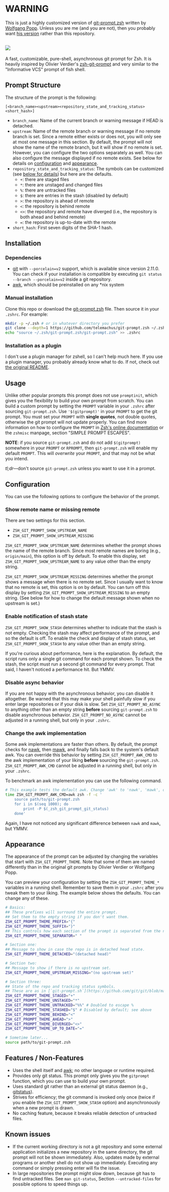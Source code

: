 # WARNING

This is just a highly customized version of [git-prompt.zsh](https://github.com/woefe/git-prompt.zsh) written by [Wolfgang Popp](https://github.com/woefe).
Unless you are me (and you are not), then you probably want [his version](https://github.com/woefe/git-prompt.zsh) rather than this repository.

<h2><img src="https://i.imgur.com/uRh5vOh.png" /></h2>

A fast, customizable, pure-shell, asynchronous git prompt for Zsh.
It is heavily inspired by Olivier Verdier's [zsh-git-prompt](https://github.com/olivierverdier/zsh-git-prompt) and very similar to the "Informative VCS" prompt of fish shell.

## Prompt Structure

The structure of the prompt is the following:

```
[<branch_name><upstream><repository_state_and_tracking_status><short_hash>]
```

* `branch_name`: Name of the current branch or warning message if HEAD is detached.
* `upstream`: Name of the remote branch or warning message if no remote branch
  is set.
    Since a remote either exists or does not, you will only see at most one message in this section.
    By default, the prompt will not show the name of the remote branch, but it will show if no remote is set.
    However, you can configure the two options separately as well.
    You can also configure the message displayed if no remote exists.
    See below for details on [configuration](#configuration) and
    [appearance](#appearance).
* `repository_state_and_tracking_status`:
    The symbols can be customized (see [below for details](#appearance)) but here are the defaults.
    * `+`: there are staged files
    * `*`: there are unstaged and changed files
    * `%`: there are untracked files
    * `$`: there are entries in the stash (disabled by default)
    * `>`: the repository is ahead of remote
    * `<`: the repository is behind remote
    * `<>`: the repository and remote have diverged (i.e., the repository is both ahead and behind remote)
    * `=`: the repository is up-to-date with the remote
* `short_hash`: First seven digits of the SHA-1 hash.

## Installation

### Dependencies

* [git](https://git-scm.com) with `--porcelain=v2` support, which is available since version 2.11.0.
    You can check if your installation is compatible by executing `git status --branch --porcelain=v2` inside a git repository.
* [awk](https://pubs.opengroup.org/onlinepubs/9699919799/utilities/awk.html), which should be preinstalled on any \*nix system

### Manual installation

Clone this repo or download the [git-prompt.zsh](https://raw.githubusercontent.com/telemachus/git-prompt.zsh/main/git-prompt.zsh) file.
Then source it in your `.zshrc`. For example:

```bash
mkdir -p ~/.zsh # or in whatever directory you prefer
git clone --depth=1 https://github.com/telemachus/git-prompt.zsh ~/.zsh/git-prompt.zsh
echo "source ~/.zsh/git-prompt.zsh/git-prompt.zsh" >> .zshrc
```

### Installation as a plugin

I don't use a plugin manager for zshell, so I can't help much here.
If you use a plugin manager, you probably already know what to do.
If not, check out [the original README](https://github.com/woefe/git-prompt.zsh#installation).

## Usage

Unlike other popular prompts this prompt does not use `promptinit`, which gives you the flexibility to build your own prompt from scratch.
You can build a custom prompt by setting the `PROMPT` variable in your `.zshrc` after sourcing `git-prompt.zsh`.
Use `'$(gitprompt)'` in your `PROMPT` to get the git prompt.
You must set your `PROMPT` with **single quotes**, not double quotes, otherwise the git prompt will not update properly.
You can find more information on how to configure the `PROMPT` in [Zsh's online documentation](http://zsh.sourceforge.net/Doc/Release/Prompt-Expansion.html) or the `zshmisc` manpage, section "SIMPLE PROMPT ESCAPES".

**NOTE**: if you source `git-prompt.zsh` and do not add `$(gitprompt)` somewhere in your `PROMPT` or `RPROMPT`, then `git-prompt.zsh` will enable my default `PROMPT`.
This will *overwrite* your `PROMPT`, and that may not be what you intend.

*tl;dr*—don't source `git-prompt.zsh` unless you want to use it in a prompt.

## Configuration

You can use the following options to configure the behavior of the prompt.

### Show remote name or missing remote

There are two settings for this section.

+ `ZSH_GIT_PROMPT_SHOW_UPSTREAM_NAME`
+ `ZSH_GIT_PROMPT_SHOW_UPSTREAM_MISSING`

`ZSH_GIT_PROMPT_SHOW_UPSTREAM_NAME` determines whether the prompt shows the name of the remote branch.
Since most remote names are boring (e.g., `origin/main`), this option is off by default.
To enable this display, set `ZSH_GIT_PROMPT_SHOW_UPSTREAM_NAME` to any value other than the empty string.

`ZSH_GIT_PROMPT_SHOW_UPSTREAM_MISSING` determines whether the prompt shows a message when there is no remote set.
Since I usually want to know that no remote is set, this option is on by
default.
You can turn off this display by setting `ZSH_GIT_PROMPT_SHOW_UPSTREAM_MISSING` to an empty string.
(See below for how to change the default message shown when no upstream is set.)

### Enable notification of stash state

`ZSH_GIT_PROMPT_SHOW_STASH` determines whether to indicate that the stash is not empty.
Checking the stash may affect performance of the prompt, and so the default is
off.
To enable the check and display of stash status, set `ZSH_GIT_PROMPT_SHOW_STASH` to any value other than an empty string.

If you're curious about performance, here is the explanation.
By default, the script runs only a single git command for each prompt shown.
To check the stash, the script must run a second git command for every prompt.
That said, I haven't noticed a performance hit. But YMMV.

### Disable async behavior

If you are not happy with the asynchronous behavior, you can disable it altogether.
Be warned that this may make your shell painfully slow if you enter large repositories or if your disk is slow.
Set `ZSH_GIT_PROMPT_NO_ASYNC` to anything other than an empty string **before** sourcing `git-prompt.zsh` to disable asynchronous behavior.
`ZSH_GIT_PROMPT_NO_ASYNC` cannot be adjusted in a running shell, but only in your `.zshrc`.

### Change the awk implementation

Some awk implementations are faster than others.
By default, the prompt checks for [nawk](https://github.com/onetrueawk/awk), then [mawk](https://invisible-island.net/mawk/), and finally falls back to the system's default awk.
You can override this behavior by setting `ZSH_GIT_PROMPT_AWK_CMD` to the awk implementation of your liking **before** sourcing the `git-prompt.zsh`.
`ZSH_GIT_PROMPT_AWK_CMD` cannot be adjusted in a running shell, but only in your `.zshrc`.

To benchmark an awk implementation you can use the following command.

```bash
# This example tests the default awk. Change 'awk' to 'nawk', 'mawk', or whatever.
time ZSH_GIT_PROMPT_AWK_CMD=awk zsh -f -c '
    source path/to/git-prompt.zsh
    for i in $(seq 1000); do
        print -P $(_zsh_git_prompt_git_status)
    done'
```

Again, I have not noticed any significant difference between `nawk` and `mawk`, but YMMV.

## Appearance

The appearance of the prompt can be adjusted by changing the variables that start with `ZSH_GIT_PROMPT_THEME`.
Note that some of them are named differently than in the original git prompts by Olivier Verdier or Wolfgang Popp.

You can preview your configuration by setting the `ZSH_GIT_PROMPT_THEME_*` variables in a running shell.
Remember to save them in your `.zshrc` after you tweak them to your liking.
The example below shows the defaults. You can change any of these.

```zsh
# Basics:
## These prefixes will surround the entire prompt.
## Set them to the empty string if you don't want them.
ZSH_GIT_PROMPT_THEME_PREFIX="{"
ZSH_GIT_PROMPT_THEME_SUFFIX="}"
## This controls how each section of the prompt is separated from the next.
ZSH_GIT_PROMPT_THEME_SEPARATOR=" "

# Section one:
## Message to show in case the repo is in detached head state.
ZSH_GIT_PROMPT_THEME_DETACHED="(detached head)"

# Section two:
## Message to show if there is no upstream set.
ZSH_GIT_PROMPT_THEME_UPSTREAM_MISSING="(no upstream set)"

# Section three:
## State of the repo and tracking status symbols.
## These are as in [`git-prompt.sh`](https://github.com/git/git/blob/master/contrib/completion/git-prompt.sh)
ZSH_GIT_PROMPT_THEME_STAGED="+"
ZSH_GIT_PROMPT_THEME_UNSTAGED="*"
ZSH_GIT_PROMPT_THEME_UNTRACKED="%%" # Doubled to escape %
ZSH_GIT_PROMPT_THEME_STASHED="$" # Disabled by default; see above
ZSH_GIT_PROMPT_THEME_BEHIND="<"
ZSH_GIT_PROMPT_THEME_AHEAD=">"
ZSH_GIT_PROMPT_THEME_DIVERGED="<>"
ZSH_GIT_PROMPT_THEME_UP_TO_DATE="="

# Sometime later...
source path/to/git-prompt.zsh
```

## Features / Non-Features

* Uses the shell itself and [awk](https://pubs.opengroup.org/onlinepubs/9699919799/utilities/awk.html); no other language or runtime required.
* Provides only git status.
    This prompt only gives you the `gitprompt` function, which you can use to build your own prompt.
* Uses standard git rather than an external git status daemon (e.g., [gitstatus](https://github.com/romkatv/gitstatus)).
* Strives for efficiency; the git command is invoked only once (twice if you enable the `ZSH_GIT_PROMPT_SHOW_STASH` option) and asynchronously when a new prompt is drawn.
* No caching feature, because it breaks reliable detection of untracked files.

## Known issues

* If the current working directory is not a git repository and some external application initializes a new repository in the same directory, the git prompt will not be shown immediately.
    Also, updates made by external programs or another shell do not show up immediately.
    Executing any command or simply pressing enter will fix the issue.
* In large repositories the prompt might slow down, because git has to find untracked files.
    See `man git-status`, Section `--untracked-files` for possible options to speed things up.
